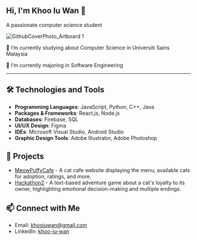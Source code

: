 ## Hi, I'm Khoo Iu Wan 👋
A passionate computer science student

![GithubCoverPhoto_Artboard 1](https://github.com/user-attachments/assets/06849135-ff61-4d10-8382-a416eda6fc4e)

🔭 I’m currently studying about Computer Science in Universiti Sains Malaysia

🌱 I’m currently majoring in Software Engineering

---

## 🛠️ Technologies and Tools

- **Programming Languages**: JavaScript, Python, C++, Java
- **Packages & Frameworks**: React.js, Node.js
- **Databases**: Firebase, SQL
- **UI/UX Design**: Figma
- **IDEs**: Microsoft Visual Studio, Android Studio
- **Graphic Design Tools**: Adobe Illustrator, Adobe Photoshop

## 🚀 Projects

- [MeowPuffyCafe](https://github.com/wuik1112/CAT201-G06-Assignment2) - A cat cafe website displaying the menu, available cats for adoption, ratings, and more.
- [Hackathon2](https://github.com/wuik1112/CPT113-G5-Hackathon-2) - A text-based adventure game about a cat's loyalty to its owner, highlighting emotional decision-making and multiple endings.

## 📫 Connect with Me

- Email: [khooiuwan@gmail.com](mailto:khooiuwan@gmail.com)
- LinkedIn: [khoo-iu-wan](https://linkedin.com/in/khoo-iu-wan)

